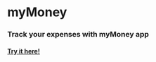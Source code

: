 # myMoney
### Track your expenses with myMoney app

#### [Try it here!](https://expenditure-tracker-6096e.web.app/)

